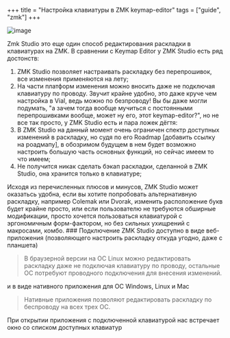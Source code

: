 +++
title = "Настройка клавиатуры в ZMK keymap-editor"
tags = ["guide", "zmk"]
+++

![image](/images/keymap-editor/editor.png)

Zmk Studio это еще один способ редактирования раскладки в клавиатурах на ZMK. В сравнении с Keymap Editor у ZMK Studio есть ряд достонств:
1) ZMK Studio позволяет настраивать раскладку без перепрошивок, все изменения применяются на лету;
2) На части платформ изменения можно вносить даже не подключая клавиатуру по проводу.
Звучит крайне удобно, это даже круче чем настройка в Vial, ведь можно по безпроводу! Вы бы даже могли подумать, "а зачем тогда вообще мучиться с постоянными перепрошивками вообще, может ну его, этот keymap-editor?", но не все так просто, у ZMK Studio есть и пара ложек дёгтя:
3) В ZMK Studio на данный момент очень ограничен спектр доступных изменений в раскладку, но судя по его Roadmap [добавить ссылку на роадмапу], в обозримом будущем в нем будет возможно настроить большую часть основных функций, но сейчас имеем то что имеем;
4) Не получится никак сделать бэкап раскладки, сделанной в ZMK Studio, она хранится только в клавиатуре;

Исходя из перечисленных плюсов и минусов, ZMK Studio может оказатьсь удобна, если вы хотите попробовать альтернативную раскладку, например Colemak или Dvorak, изменить расположение букв будет крайне просто, или если пользователю не требуются обширные модификации, просто хочется пользоваться клавиатурой с эргономичным форм-фактором, но без сильных ухищрений с макросами, комбо.
​### Подключение
ZMK Studio доступно в виде веб-приложения (позволяющего настроить раскладку откуда угодно, даже с планшета)

> В браузерной версии на ОС Linux можно редактировать раскладку даже не подключая клавиатуру по проводу, остальные ОС потребуют проводного подключения для внесения изменений.

и в виде нативного приложения для ОС Windows, Linux и Mac

> Нативные приложения позволяют редактировать раскладку по беспроводу на всех трех ОС.

При открытии приложения с подключенной клавиатурой нас встречает окно со списком доступных клавиатур
